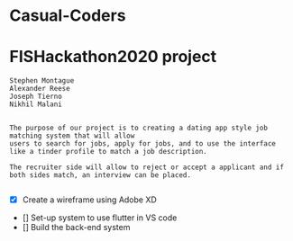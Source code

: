 # Casual-Coders
# FISHackathon2020 project

```
Stephen Montague
Alexander Reese
Joseph Tierno
Nikhil Malani

```

```

The purpose of our project is to creating a dating app style job matching system that will allow 
users to search for jobs, apply for jobs, and to use the interface like a tinder profile to match a job description.

The recruiter side will allow to reject or accept a applicant and if both sides match, an interview can be placed.


```


- [x] Create a wireframe using Adobe XD
- [] Set-up system to use flutter in VS code
- [] Build the back-end system
